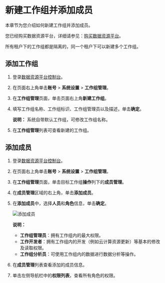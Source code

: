 # 新建工作组并添加成员

本章节为您介绍如何新建工作组并添加成员。

您已经购买数据资源平台，详细请参见：[购买数据资源平台](https://common-buy.aliyun.com/?commodityCode=drp_basic_public_cn#/buy)。

所有租户下的工作组都是隔离的，同一个租户下可以新建多个工作组。

## 添加工作组

1.  登录[数据资源平台控制台](https://dataq.console.aliyun.com)。

2.  在页面右上角单击**账号** \> **系统设置** \> **工作组管理**。

3.  在**工作组管理**页面，单击页面右上角**新建工作组**。

4.  填写工作组名称、工作组标识、工作组管理员以及描述，单击**确定**。

    **说明：** 系统自带默认工作组，可修改工作组名称。

5.  在**工作组管理**列表可查看新建的工作组。


## 添加成员

1.  登录[数据资源平台控制台](https://dataq.console.aliyun.com)。

2.  在页面右上角单击**账号** \> **系统设置** \> **工作组管理**。

3.  在**工作组管理**页面，单击目标工作组**操作**列下的**成员管理**。

4.  在**成员管理**区域的右上角，单击**添加成员**。

5.  在**添加成员**中，选择**人员**和**角色**信息，单击**确定**。

    ![添加成员](https://static-aliyun-doc.oss-accelerate.aliyuncs.com/assets/img/zh-CN/9447900161/p203551.png)

    **说明：**

    -   **工作组管理员**：拥有工作组内的最大权限。
    -   **工作开发者**：拥有工作组内的开发（例如云计算资源更新）等基本的修改及读取权限。
    -   **工作组分析员**：可使用工作组内的数据进行数据分析等操作。
6.  在**成员管理**列表查看添加的成员信息。

7.  单击左侧导航栏中的**权限列表**，查看所有角色的权限。


